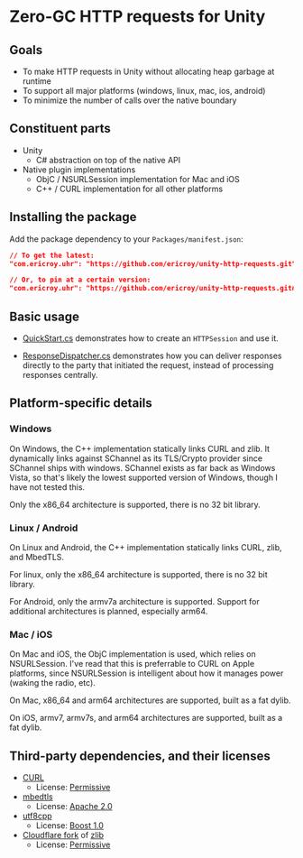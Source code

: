 # Zero-GC HTTP requests for Unity

## Goals

- To make HTTP requests in Unity without allocating heap garbage at runtime
- To support all major platforms (windows, linux, mac, ios, android)
- To minimize the number of calls over the native boundary

## Constituent parts

- Unity
  - C# abstraction on top of the native API
- Native plugin implementations
  - ObjC / NSURLSession implementation for Mac and iOS
  - C++ / CURL implementation for all other platforms

## Installing the package

Add the package dependency to your `Packages/manifest.json`:

```json
// To get the latest:
"com.ericroy.uhr": "https://github.com/ericroy/unity-http-requests.git",

// Or, to pin at a certain version:
"com.ericroy.uhr": "https://github.com/ericroy/unity-http-requests.git#v1.0.13",
```

## Basic usage

- [QuickStart.cs](examples/quick_start/QuickStart.cs) demonstrates how to create an `HTTPSession` and use it.

- [ResponseDispatcher.cs](examples/response_dispatcher/ResponseDispatcher.cs) demonstrates how you can deliver responses directly to the party that initiated the request, instead of processing responses centrally.

## Platform-specific details

### Windows

On Windows, the C++ implementation statically links CURL and zlib.  It dynamically links against SChannel as its TLS/Crypto provider since SChannel ships with windows.  SChannel exists as far back as Windows Vista, so that's likely the lowest supported version of Windows, though I have not tested this.

Only the x86_64 architecture is supported, there is no 32 bit library.

### Linux / Android

On Linux and Android, the C++ implementation statically links CURL, zlib, and MbedTLS.

For linux, only the x86_64 architecture is supported, there is no 32 bit library.

For Android, only the armv7a architecture is supported.  Support for additional architectures is planned, especially arm64.

### Mac / iOS

On Mac and iOS, the ObjC implementation is used, which relies on NSURLSession.  I've read that this is preferrable to CURL on Apple platforms, since NSURLSession is intelligent about how it manages power (waking the radio, etc).

On Mac, x86_64 and arm64 architectures are supported, built as a fat dylib.

On iOS, armv7, armv7s, and arm64 architectures are supported, built as a fat dylib.


## Third-party dependencies, and their licenses

- [CURL](https://curl.se/)
  - License: [Permissive](https://github.com/curl/curl/blob/master/COPYING)
- [mbedtls](https://www.trustedfirmware.org/projects/mbed-tls/)
  - License: [Apache 2.0](https://github.com/ARMmbed/mbedtls/blob/development/LICENSE)
- [utf8cpp](https://github.com/nemtrif/utfcpp)
  - License: [Boost 1.0](https://github.com/nemtrif/utfcpp/blob/master/LICENSE)
- [Cloudflare fork](https://github.com/cloudflare/zlib) of [zlib](http://zlib.net/)
  - License: [Permissive](http://zlib.net/zlib_license.html)
